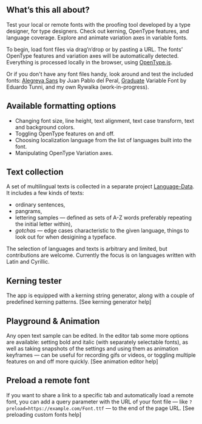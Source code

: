 ## What’s this all about?

Test your local or remote fonts with the proofing tool developed by a type designer, for type designers. Check out kerning, OpenType features, and language coverage. Explore and animate variation axes in variable fonts.

To begin, load font files via drag’n’drop or by pasting a URL. The fonts’ OpenType features and variation axes will be automatically detected. Everything is processed locally in the browser, using [OpenType.js](https://github.com/opentypejs/opentype.js).

Or if you don't have any font files handy, look around and test the included fonts: [Alegreya Sans](https://github.com/huertatipografica/Alegreya-Sans) by Juan Pablo del Peral, [Graduate](https://github.com/etunni/Graduate-Variable-Font) Variable Font by Eduardo Tunni, and my own Rywalka (work-in-progress).

## Available formatting options
  
  * Changing font size, line height, text alignment, text case transform, text and background colors.
  * Toggling OpenType features on and off.
  * Choosing localization language from the list of languages built into the font.
  * Manipulating OpenType Variation axes.

## Text collection

A set of multilingual texts is collected in a separate project [Language-Data](https://github.com/hyvyys/language-data). It&nbsp;includes a few kinds of texts:

  * ordinary sentences,
  * pangrams,
  * lettering samples — defined as sets of A-Z words preferably repeating the&nbsp;initial letter within),
  * _gotchas_ — edge cases characteristic to the given language, things to look out for when desigining a typeface.

The selection of languages and texts is arbitrary and limited, but contributions are welcome. Currently the focus is on languages written with Latin and Cyrillic.

## Kerning tester

The app is equipped with a <router-link to="/kerning">kerning string generator</router-link>, along with a couple of predefined kerning patterns. <router-link to="/help/kerning">[See kerning generator help]</router-link>

## Playground & Animation

Any open text sample can be edited. In the <router-link to="/editor">editor tab</router-link> some more options are available: setting bold and italic (with separately selectable fonts), as well as taking snapshots of the settings and using them as animation keyframes — can be useful for recording gifs or videos, or toggling multiple features on and off more quickly. <router-link to="/help/animation">[See animation editor help]</router-link>

## Preload a remote font

If you want to share a link to a specific tab and automatically load a remote font, you can add a query parameter with the URL of your font file — like `?preload=https://example.com/Font.ttf` — to the end of the page URL. <router-link to="/help/query-string">[See preloading custom fonts help]</router-link>
